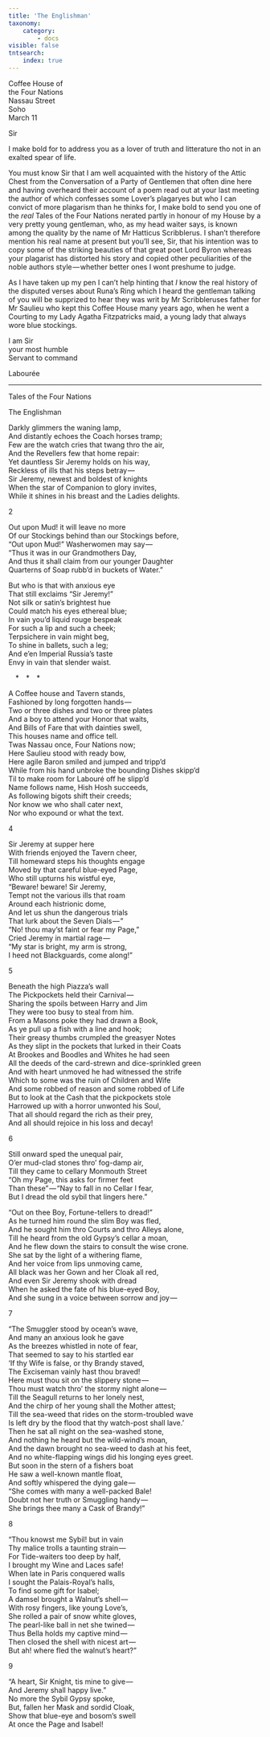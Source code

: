 ```yaml
---
title: 'The Englishman'
taxonomy:
    category:
        - docs
visible: false
tntsearch:
    index: true
---
```


Coffee House of  
the Four Nations  
Nassau Street  
Soho  
March 11  


Sir

I make bold for to address you as a lover of truth and litterature tho not in an exalted spear of life.  

You must know Sir that I am well acquainted with the history of the Attic Chest from the Conversation of a Party of Gentlemen that often dine here and having overheard their account of a poem read out at your last meeting the author of which confesses some Lover’s plagaryes but who I can convict of more plagarism than he thinks for, I make bold to send you one of the *real* Tales of the Four Nations nerated partly in honour of my House by a very pretty young gentleman, who, as my head waiter says, is known among the quality by the name of Mr Hatticus Scribblerus. I shan’t therefore mention his real name at present but you’ll see, Sir, that his intention was to copy some of the striking beauties of that great poet Lord Byron whereas your plagarist has distorted his story and copied other peculiarities of the noble authors style — whether better ones I wont preshume to judge.  

As I have taken up my pen I can’t help hinting that *I* know the real history of the disputed verses about Runa’s Ring which I heard the gentleman talking of you will be supprized to hear they was writ by Mr Scribbleruses father for Mr Saulieu who kept this Coffee House many years ago, when he went a Courting to my Lady Agatha Fitzpatricks maid, a young lady that always wore blue stockings.

I am Sir  
your most humble  
Servant to command  

Labourée

---

<span class="title">Tales of the Four Nations</span>  

<span class="title">The Englishman</span>

Darkly glimmers the waning lamp,  
And distantly echoes the Coach horses tramp;  
Few are the watch cries that twang thro the air,  
And the Revellers few that home repair:  
Yet dauntless Sir Jeremy holds on his way,  
Reckless of ills that his steps betray —   
Sir Jeremy, newest and boldest of knights  
When the star of Companion to glory invites,  
While it shines in his breast and the Ladies delights.  

2

Out upon Mud! it will leave no more  
Of our Stockings behind than our Stockings before,  
“Out upon Mud!” Washerwomen may say —   
“Thus it was in our Grandmothers Day,  
And thus it shall claim from our younger Daughter  
Quarterns of Soap rubb’d in buckets of Water.”

But who is that with anxious eye  
That still exclaims “Sir Jeremy!”  
Not silk or satin’s brightest hue  
Could match his eyes ethereal blue;  
In vain you’d liquid rouge bespeak  
For such a lip and such a cheek;  
Terpsichere in vain might beg,  
To shine in ballets, such a leg;  
And e’en Imperial Russia’s taste  
Envy in vain that slender waist.

&emsp;&#42;&emsp;&#42;&emsp;&#42;

A Coffee house and Tavern stands,  
Fashioned by long forgotten hands —   
Two or three dishes and two or three plates  
And a boy to attend your Honor that waits,  
And Bills of Fare that with dainties swell,  
This houses name and office tell.  
Twas Nassau once, Four Nations now;  
Here Saulieu stood with ready bow,  
Here agile Baron smiled and jumped and tripp’d  
While from his hand unbroke the bounding Dishes skipp’d  
Til to make room for Labouré off he slipp’d  
Name follows name, Hish Hosh succeeds,  
As following bigots shift their creeds;  
Nor know we who shall cater next,  
Nor who expound or what the text.

4

Sir Jeremy at supper here  
With friends enjoyed the Tavern cheer,  
Till homeward steps his thoughts engage  
Moved by that careful blue-eyed Page,  
Who still upturns his wistful eye,  
“Beware! beware! Sir Jeremy,  
Tempt not the various ills that roam  
Around each histrionic dome,  
And let us shun the dangerous trials  
That lurk about the Seven Dials — ”  
“No! thou may’st faint or fear my Page,”  
Cried Jeremy in martial rage —   
“My star is bright, my arm is strong,  
I heed not Blackguards, come along!”

5

Beneath the high Piazza’s wall  
The Pickpockets held their Carnival —   
Sharing the spoils between Harry and Jim  
They were too busy to steal from him.  
From a Masons poke they had drawn a Book,  
As ye pull up a fish with a line and hook;  
Their greasy thumbs crumpled the greasyer Notes  
As they slipt in the pockets that lurked in their Coats  
At Brookes and Boodles and Whites he had seen  
All the deeds of the card-strewn and dice-sprinkled green  
And with heart unmoved he had witnessed the strife  
Which to some was the ruin of Children and Wife  
And some robbed of reason and some robbed of Life  
But to look at the Cash that the pickpockets stole  
Harrowed up with a horror unwonted his Soul,  
That all should regard the rich as their prey,  
And all should rejoice in his loss and decay!  

6

Still onward sped the unequal pair,  
O’er mud-clad stones thro’ fog-damp air,  
Till they came to cellary Monmouth Street  
“Oh my Page, this asks for firmer feet  
Than these” — “Nay to fall in no Cellar I fear,  
But I dread the old sybil that lingers here.”

“Out on thee Boy, Fortune-tellers to dread!”  
As he turned him round the slim Boy was fled,  
And he sought him thro Courts and thro Alleys alone,  
Till he heard from the old Gypsy’s cellar a moan,  
And he flew down the stairs to consult the wise crone.  
She sat by the light of a withering flame,  
And her voice from lips unmoving came,  
All black was her Gown and her Cloak all red,  
And even Sir Jeremy shook with dread  
When he asked the fate of his blue-eyed Boy,  
And she sung in a voice between sorrow and joy — 

7

“The Smuggler stood by ocean’s wave,  
And many an anxious look he gave  
As the breezes whistled in note of fear,  
That seemed to say to his startled ear  
‘If thy Wife is false, or thy Brandy staved,  
The Exciseman vainly hast thou braved!  
Here must thou sit on the slippery stone —   
Thou must watch thro’ the stormy night alone —   
Till the Seagull returns to her lonely nest,  
And the chirp of her young shall the Mother attest;  
Till the sea-weed that rides on the storm-troubled wave  
Is left dry by the flood that thy watch-post shall lave.’  
Then he sat all night on the sea-washed stone,  
And nothing he heard but the wild-wind’s moan,  
And the dawn brought no sea-weed to dash at his feet,  
And no white-flapping wings did his longing eyes greet.  
But soon in the stern of a fishers boat  
He saw a well-known mantle float,  
And softly whispered the dying gale —   
“She comes with many a well-packed Bale!  
Doubt not her truth or Smuggling handy —   
She brings thee many a Cask of Brandy!”

8

“Thou knowst me Sybil! but in vain  
Thy malice trolls a taunting strain —   
For Tide-waiters too deep by half,  
I brought my Wine and Laces safe!  
When late in Paris conquered walls  
I sought the Palais-Royal’s halls,  
To find some gift for Isabel;  
A damsel brought a Walnut’s shell —   
With rosy fingers, like young Love’s,  
She rolled a pair of snow white gloves,  
The pearl-like ball in net she twined —   
Thus Bella holds my captive mind —   
Then closed the shell with nicest art —   
But ah! where fled the walnut’s heart?”  

9

“A heart, Sir Knight, tis mine to give —   
And Jeremy shall happy live.”  
No more the Sybil Gypsy spoke,  
But, fallen her Mask and sordid Cloak,  
Show that blue-eye and bosom’s swell  
At once the Page and Isabel!